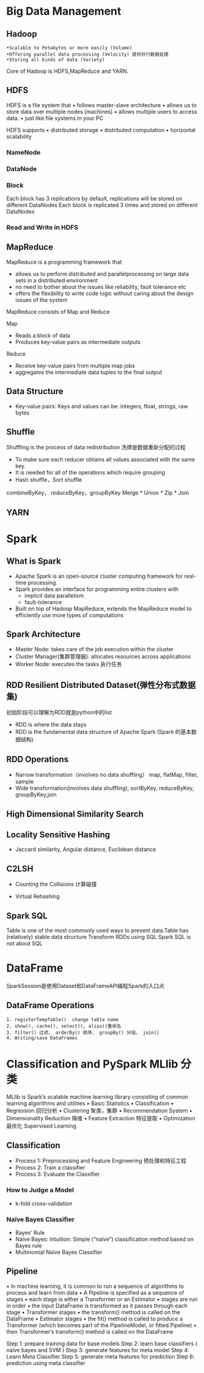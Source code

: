 Big Data Management
============================

Hadoop
-----------------

	•Scalable to Petabytes or more easily (Volume) 
	•Offering parallel data processing (Velocity) 提供并行数据处理
	•Storing all kinds of data (Variety)

Core of Hadoop is HDFS,MapReduce and YARN.

HDFS
---------------
HDFS is a file system that 
• follows master-slave architecture
• allows us to store data over multiple nodes (machines)
• allows multiple users to access data.
• just like file systems in your PC

HDFS supports
• distributed storage
• distributed computation
• horizontal scalability




### NameNode


### DataNode


### Block
Each block has 3 replications by default, replications will be stored on different DataNodes
Each block is replicated 3 times and stored on different DataNodes

### Read and Write in HDFS



MapReduce
-----------------
MapReduce is a programming framework that 
* allows us to perform distributed and parallelprocessing on large data sets in a distributed environment
* no need to bother about the issues like reliability, fault tolerance etc
* offers the flexibility to write code logic without caring about the design issues of the system


MapReduce consists of Map and Reduce

Map
* Reads a block of data
* Produces key-value pairs as intermediate outputs

Reduce
* Receive key-value pairs from multiple map jobs
* aggregates the intermediate data tuples to the final output


## Data Structure
* Key-value pairs: Keys and values can be: integers, float, strings, raw bytes

## Shuffle
Shuffling is the process of data redistribution 洗牌是数据重新分配的过程
* To make sure each reducer obtains all values associated with the same key.
* It is needed for all of the operations which require grouping
* Hash shuffle，Sort shuffle

combineByKey， reduceByKey，groupByKey
Merge
	* Union
	* Zip
	* Join



YARN
------------------


Spark
==================

## What is Spark
* Apache Spark is an open-source cluster computing framework for real-time processing. 
* Spark provides an interface for programming entire clusters with 
	* implicit data parallelism 
	* fault-tolerance
* Built on top of Hadoop MapReduce, extends the MapReduce model to efficiently use more types of computations


## Spark Architecture
* Master Node:   takes care of the job execution within the cluster
* Cluster Manager(集群管理器): allocates resources across applications
* Worker Node: executes the tasks 执行任务


## RDD Resilient Distributed Dataset(弹性分布式数据集)
初始阶段可以理解为RDD就是python中的list

* RDD is where the data stays
* RDD is the fundamental data structure of Apache Spark (Spark 的基本数据结构)

## RDD Operations

* Narrow transformation（involves no data shuffling） map, flatMap, filter, sample
* Wide transformation(involves data shuffling), sortByKey, reduceByKey, groupByKey,join

## High Dimensional Similarity Search


## Locality Sensitive Hashing
* Jaccard similarity, Angular distance, Euclidean distance


## C2LSH
* Counting the Collisions 计算碰撞
 

* Virtual Rehashing


Spark SQL
-----------------------------
Table is one of the most commonly used ways to present data.Table has (relatively) stable data structure
Transform RDDs using SQL
Spark SQL is not about SQL


# DataFrame
SparkSession是使用Dataset和DataFrameAPI编程Spark的入口点


## DataFrame Operations
	1. registerTempTable()  change table name
	2. show(), cache(), select(), alias()重命名
	3. filter() 过滤， orderBy() 排序， groupBy() 分组， join() 
	4. Writing/save DataFrames



Classification and PySpark MLlib  分类
================================
MLlib is Spark’s scalable machine learning library consisting of common learning algorithms and utilities
• Basic Statistics
• Classification
• Regression               回归分析
• Clustering               聚类，集群
• Recommendation System
• Dimensionality Reduction 降维
• Feature Extraction       特征提取
• Optimization             最优化
Supervised Learning


## Classification

* Process 1: Preprocessing and Feature Engineering 预处理和特征工程
* Process 2: Train a classifier
* Process 3: Evaluate the Classifier

### How to Judge a Model
* k-fold cross-validation

### Naïve Bayes Classifier
* Bayes’ Rule
* Naïve Bayes: Intuition: Simple (“naïve”) classification method based on Bayes rule
* Multinomial Naïve Bayes Classifier

## Pipeline
• In machine learning, it is common to run a sequence of algorithms to process and learn from data
• A Pipeline is specified as a sequence of stages
• each stage is either a Transformer or an Estimator 
• stages are run in order
• the input DataFrame is transformed as it passes through each stage
• Transformer stages
• the transform() method is called on the DataFrame
• Estimator stages
• the fit() method is called to produce a Transformer (which becomes part of the PipelineModel, or fitted Pipeline)
• then Transformer’s transform() method is called on the DataFrame


Step 1: prepare training data for base models
Step 2: learn base classifiers ( naïve bayes and SVM )
Step 3: generate features for meta model
Step 4: Learn Meta Classifier
Step 5: generate meta features for prediction
Step 6: prediction using meta classifier





